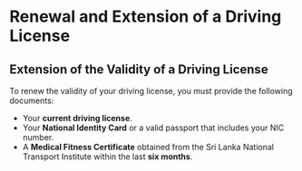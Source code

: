 # Renewal and Extension of a Driving License

## Extension of the Validity of a Driving License

To renew the validity of your driving license, you must provide the following documents:

* Your **current driving license**.
* Your **National Identity Card** or a valid passport that includes your NIC number.
* A **Medical Fitness Certificate** obtained from the Sri Lanka National Transport Institute within the last **six months**.